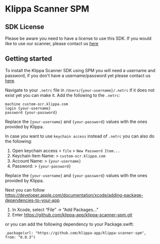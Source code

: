 # Klippa Scanner SPM

## SDK License
Please be aware you need to have a license to use this SDK.
If you would like to use our scanner, please contact us [here](https://www.klippa.com/en/ocr/ocr-sdk/)

## Getting started

To install the Klippa Scanner SDK using SPM you will need a username and password, if you don't have a username/password yet please contact us [here](https://www.klippa.com/en/ocr/ocr-sdk/).

Navigate to your `.netrc` file in `/Users/{your-username}/.netrc` if it does not exist yet you can make it.
Add the following to the `.netrc`:

```netrc
machine custom-ocr.klippa.com
login {your-username}
password {your-password}
```

Replace the `{your-username}` and `{your-password}` values with the ones provided by Klippa.

In case you want to use `keychain access` instead of `.netrc` you can also do the following:

1. Open keychain access > `file` > `New Password Item...`
2. Keychain Item Name: > `custom-ocr.klippa.com`
3. Account Name: > `{your-username}`
4. Password: > `{your-password}`

Replace the `{your-username}` and `{your-password}` values with the ones provided by Klippa.

Next you can follow https://developer.apple.com/documentation/xcode/adding-package-dependencies-to-your-app

1. In Xcode, select “File” → “Add Packages...”
2. Enter https://github.com/klippa-app/klippa-scanner-spm.git

or you can add the following dependency to your Package.swift:

`.package(url: "https://github.com/klippa-app/klippa-scanner-spm", from: "0.0.3")`
